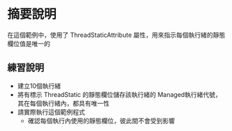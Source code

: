 # 摘要說明

在這個範例中，使用了 ThreadStaticAttribute 屬性，用來指示每個執行緒的靜態欄位值是唯一的

## 練習說明

* 建立10個執行緒
* 將有標示 ThreadStatic 的靜態欄位儲存該執行緒的 Managed執行緒代號，其在每個執行緒內，都具有唯一性
* 請實際執行這個範例程式
  * 確認每個執行內使用的靜態欄位，彼此間不會受到影響
  

  